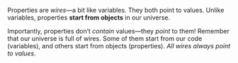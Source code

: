Properties are *wires*—a bit like variables. They both point to values. Unlike variables, properties **start from objects** in our universe.

Importantly, properties don’t _contain_ values—they _point_ to them! Remember that our universe is full of wires. Some of them start from our code (variables), and others start from objects (properties). *All wires always point to values*.




